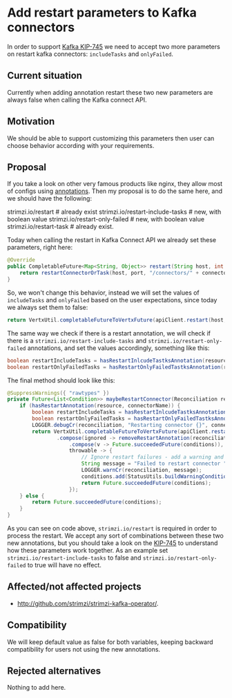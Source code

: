 # Add restart parameters to Kafka connectors

In order to support [Kafka KIP-745](https://cwiki.apache.org/confluence/pages/viewpage.action?pageId=181308623) we need to accept two more parameters on restart kafka connectors: `includeTasks` and `onlyFailed`.

## Current situation

Currently when adding annotation restart these two new parameters are always false when calling the Kafka connect API.

## Motivation

We should be able to support customizing this parameters then user can choose behavior according with your requirements.

## Proposal

If you take a look on other very famous products like nginx, they allow most of configs using [annotations](https://kubernetes.github.io/ingress-nginx/user-guide/nginx-configuration/annotations/). Then my proposal is to do the same here, and we should have the following:

strimzi.io/restart # already exist
strimzi.io/restart-include-tasks # new, with boolean value
strimzi.io/restart-only-failed # new, with boolean value
strimzi.io/restart-task # already exist.

Today when calling the restart in Kafka Connect API we already set these parameters, right here:

```java
@Override
public CompletableFuture<Map<String, Object>> restart(String host, int port, String connectorName, boolean includeTasks, boolean onlyFailed) {
    return restartConnectorOrTask(host, port, "/connectors/" + connectorName + "/restart?includeTasks=" + includeTasks + "&onlyFailed=" + onlyFailed);
}
```

So, we won't change this behavior, instead we will set the values of `includeTasks` and `onlyFailed` based on the user expectations, since today we always set them to false:

```java
return VertxUtil.completableFutureToVertxFuture(apiClient.restart(host, port, connectorName, false, false))
```

The same way we check if there is a restart annotation, we will check if there is a `strimzi.io/restart-include-tasks` and `strimzi.io/restart-only-failed` annotations, and set the values accordingly, 
something like this:

```java
boolean restartIncludeTasks = hasRestartInlcudeTastksAnnotation(resource, connectorName);
boolean restartOnlyFailedTasks = hasRestartOnlyFailedTastksAnnotation(resource, connectorName);
```

The final method should look like this:

```java
@SuppressWarnings({ "rawtypes" })
private Future<List<Condition>> maybeRestartConnector(Reconciliation reconciliation, String host, KafkaConnectApi apiClient, String connectorName, CustomResource resource, List<Condition> conditions) {
    if (hasRestartAnnotation(resource, connectorName)) {
        boolean restartIncludeTasks = hasRestartInlcudeTastksAnnotation(resource, connectorName);
        boolean restartOnlyFailedTasks = hasRestartOnlyFailedTastksAnnotation(resource, connectorName);
        LOGGER.debugCr(reconciliation, "Restarting connector {}", connectorName);
        return VertxUtil.completableFutureToVertxFuture(apiClient.restart(host, port, connectorName, restartIncludeTasks, restartOnlyFailedTasks))
                .compose(ignored -> removeRestartAnnotation(reconciliation, resource)
                    .compose(v -> Future.succeededFuture(conditions)),
                    throwable -> {
                        // Ignore restart failures - add a warning and try again on the next reconcile
                        String message = "Failed to restart connector " + connectorName + ". " + throwable.getMessage();
                        LOGGER.warnCr(reconciliation, message);
                        conditions.add(StatusUtils.buildWarningCondition("RestartConnector", message));
                        return Future.succeededFuture(conditions);
                    });
    } else {
        return Future.succeededFuture(conditions);
    }
}
```

As you can see on code above, `strimzi.io/restart` is required in order to process the restart. We accept any sort of combinations between these two new annotations, 
but you should take a look on the [KIP-745](https://cwiki.apache.org/confluence/pages/viewpage.action?pageId=181308623#KIP745:ConnectAPItorestartconnectorandtasks-RestartMethod) to understand how these parameters work together. 
As an example set `strimzi.io/restart-include-tasks` to false and `strimzi.io/restart-only-failed` to true will have no effect. 

## Affected/not affected projects

- http://github.com/strimzi/strimzi-kafka-operator/. 

## Compatibility

We will keep default value as false for both variables, keeping backward compatibility for users not using the new annotations.

## Rejected alternatives

Nothing to add here.
